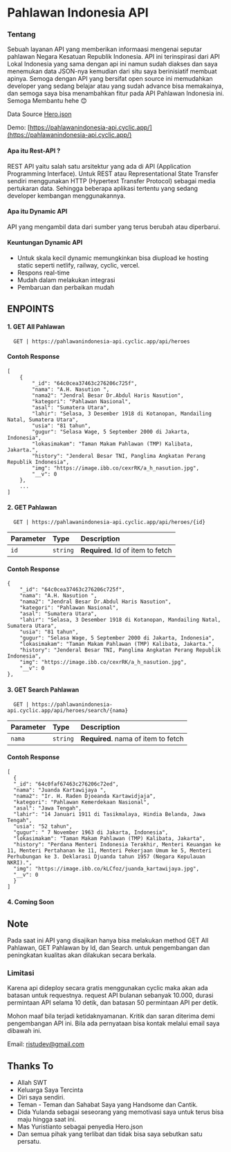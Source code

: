 
# Pahlawan Indonesia API

### Tentang
Sebuah layanan API yang memberikan informaasi mengenai seputar pahlawan Negara Kesatuan Republik Indonesia. API ini terinspirasi dari API Lokal Indonesia yang sama dengan api ini namun sudah diakses dan saya menemukan data JSON-nya kemudian dari situ saya berinisiatif membuat apinya. Semoga dengan API yang bersifat open source ini memudahkan developer yang sedang belajar atau yang sudah advance bisa memakainya, dan semoga saya bisa menambahkan fitur pada API Pahlawan Indonesia ini. Semoga Membantu hehe 😊

Data Source [Hero.json](https://gist.github.com/yuristianto/d2b2f75292927f15b633d9f8a3bd4ec6)

Demo: [https://pahlawanindonesia-api.cyclic.app/](https://pahlawanindonesia-api.cyclic.app/)

#### Apa itu Rest-API ?
REST API yaitu salah satu arsitektur yang ada di API (Application Programming Interface). Untuk REST atau Representational State Transfer sendiri menggunakan HTTP (Hypertext Transfer Protocol) sebagai media pertukaran data. Sehingga beberapa aplikasi tertentu yang sedang developer kembangan menggunakannya. 

#### Apa itu Dynamic API
API yang mengambil data dari sumber yang terus berubah atau diperbarui.

#### Keuntungan Dynamic API
- Untuk skala kecil dynamic memungkinkan bisa diupload ke hosting static seperti netlify, railway, cyclic, vercel.
- Respons real-time
- Mudah dalam melakukan integrasi
- Pembaruan dan perbaikan mudah


## ENPOINTS

#### 1. GET All Pahlawan

```
  GET | https://pahlawanindonesia-api.cyclic.app/api/heroes
```
#### Contoh Response
```
[
    {
        "_id": "64c0cea37463c276206c725f",
        "nama": "A.H. Nasution ",
        "nama2": "Jendral Besar Dr.Abdul Haris Nasution",
        "kategori": "Pahlawan Nasional",
        "asal": "Sumatera Utara",
        "lahir": "Selasa, 3 Desember 1918 di Kotanopan, Mandailing Natal, Sumatera Utara",
        "usia": "81 tahun",
        "gugur": "Selasa Wage, 5 September 2000 di Jakarta, Indonesia",
        "lokasimakam": "Taman Makam Pahlawan (TMP) Kalibata, Jakarta.",
        "history": "Jenderal Besar TNI, Panglima Angkatan Perang Republik Indonesia",
        "img": "https://image.ibb.co/cexrRK/a_h_nasution.jpg",
        "__v": 0
    },
    ...
]
````
#### 2. GET Pahlawan

```
  GET | https://pahlawanindonesia-api.cyclic.app/api/heroes/{id}
```

| Parameter | Type     | Description                       |
| :-------- | :------- | :-------------------------------- |
| `id`      | `string` | **Required**. Id of item to fetch |

#### Contoh Response
```
{
    "_id": "64c0cea37463c276206c725f",
    "nama": "A.H. Nasution ",
    "nama2": "Jendral Besar Dr.Abdul Haris Nasution",
    "kategori": "Pahlawan Nasional",
    "asal": "Sumatera Utara",
    "lahir": "Selasa, 3 Desember 1918 di Kotanopan, Mandailing Natal, Sumatera Utara",
    "usia": "81 tahun",
    "gugur": "Selasa Wage, 5 September 2000 di Jakarta, Indonesia",
    "lokasimakam": "Taman Makam Pahlawan (TMP) Kalibata, Jakarta.",
    "history": "Jenderal Besar TNI, Panglima Angkatan Perang Republik Indonesia",
    "img": "https://image.ibb.co/cexrRK/a_h_nasution.jpg",
    "__v": 0
},
````
#### 3. GET Search Pahlawan

```
  GET | https://pahlawanindonesia-api.cyclic.app/api/heroes/search/{nama}
```

| Parameter | Type     | Description                       |
| :-------- | :------- | :-------------------------------- |
| `nama`      | `string` | **Required**. nama of item to fetch |

#### Contoh Response
```
[
  {
  "_id": "64c0faf67463c276206c72ed",
  "nama": "Juanda Kartawijaya ",
  "nama2": "Ir. H. Raden Djoeanda Kartawidjaja",
  "kategori": "Pahlawan Kemerdekaan Nasional",
  "asal": "Jawa Tengah",
  "lahir": "14 Januari 1911 di Tasikmalaya, Hindia Belanda, Jawa Tengah",
  "usia": "52 tahun",
  "gugur": " 7 November 1963 di Jakarta, Indonesia",
  "lokasimakam": "Taman Makam Pahlawan (TMP) Kalibata, Jakarta",
  "history": "Perdana Menteri Indonesia Terakhir, Menteri Keuangan ke 11, Menteri Pertahanan ke 11, Menteri Pekerjaan Umum ke 5, Menteri Perhubungan ke 3. Deklarasi Djuanda tahun 1957 (Negara Kepulauan NKRI).",
  "img": "https://image.ibb.co/kLCfoz/juanda_kartawijaya.jpg",
  "__v": 0
  }
]
````
#### 4. Coming Soon


## Note
Pada saat ini API yang disajikan hanya bisa melakukan method GET All Pahlawan, GET Pahlawan by Id, dan Search. untuk pengembangan dan peningkatan kualitas akan dilakukan secara berkala.

### Limitasi 
Karena api dideploy secara gratis menggunakan cyclic maka akan ada batasan untuk requestnya. request API bulanan sebanyak 10.000, durasi permintaan API selama 10 detik, dan batasan 50 permintaan API per detik.

Mohon maaf bila terjadi ketidaknyamanan. Kritik dan saran diterima demi pengembangan API ini. Bila ada pernyataan bisa kontak melalui email saya dibawah ini.

Email: ristudev@gmail.com



## Thanks To
- Allah SWT
- Keluarga Saya Tercinta
- Diri saya sendiri.
- Teman - Teman dan Sahabat Saya yang Handsome dan Cantik.
- Dida Yulanda sebagai seseorang yang memotivasi saya untuk terus bisa maju hingga saat ini.
- Mas Yuristianto sebagai penyedia Hero.json
- Dan semua pihak yang terlibat dan tidak bisa saya sebutkan satu persatu.

